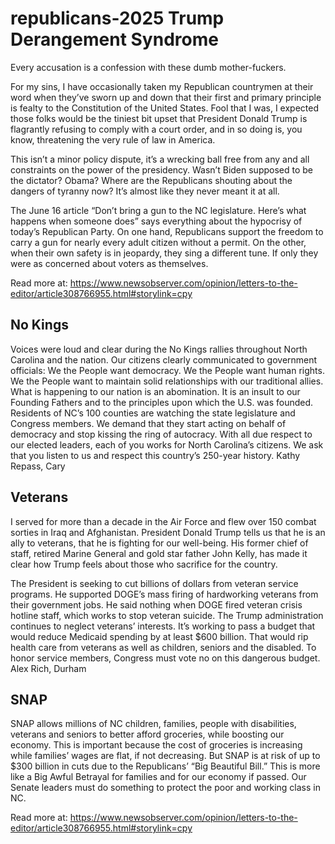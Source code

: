 # republicans-2025 Trump Derangement Syndrome
Every accusation is a confession with these dumb mother-fuckers.

For my sins, I have occasionally taken my Republican countrymen at their word when they’ve sworn up and down that their first and primary principle is fealty to the Constitution of the United States. Fool that I was, I expected those folks would be the tiniest bit upset that President Donald Trump is flagrantly refusing to comply with a court order, and in so doing is, you know, threatening the very rule of law in America.

This isn’t a minor policy dispute, it’s a wrecking ball free from any and all constraints on the power of the presidency. Wasn’t Biden supposed to be the dictator? Obama? Where are the Republicans shouting about the dangers of tyranny now? It’s almost like they never meant it at all.

The June 16 article “Don’t bring a gun to the NC legislature. Here’s what happens when someone does” says everything about the hypocrisy of today’s Republican Party. On one hand, Republicans support the freedom to carry a gun for nearly every adult citizen without a permit. On the other, when their own safety is in jeopardy, they sing a different tune. If only they were as concerned about voters as themselves.

Read more at: https://www.newsobserver.com/opinion/letters-to-the-editor/article308766955.html#storylink=cpy

<h2>No Kings</h2>
Voices were loud and clear during the No Kings rallies throughout North Carolina and the nation. Our citizens clearly communicated to government officials: We the People want democracy. We the People want human rights. We the People want to maintain solid relationships with our traditional allies. What is happening to our nation is an abomination. It is an insult to our Founding Fathers and to the principles upon which the U.S. was founded. Residents of NC’s 100 counties are watching the state legislature and Congress members. We demand that they start acting on behalf of democracy and stop kissing the ring of autocracy. With all due respect to our elected leaders, each of you works for North Carolina’s citizens. We ask that you listen to us and respect this country’s 250-year history. Kathy Repass, Cary 

<h2>Veterans</h2> 
I served for more than a decade in the Air Force and flew over 150 combat sorties in Iraq and Afghanistan. President Donald Trump tells us that he is an ally to veterans, that he is fighting for our well-being. His former chief of staff, retired Marine General and gold star father John Kelly, has made it clear how Trump feels about those who sacrifice for the country. 

The President is seeking to cut billions of dollars from veteran service programs. He supported DOGE’s mass firing of hardworking veterans from their government jobs. He said nothing when DOGE fired veteran crisis hotline staff, which works to stop veteran suicide. The Trump administration continues to neglect veterans’ interests. It’s working to pass a budget that would reduce Medicaid spending by at least $600 billion. That would rip health care from veterans as well as children, seniors and the disabled. To honor service members, Congress must vote no on this dangerous budget. Alex Rich, Durham 

<h2>SNAP</h2>
SNAP allows millions of NC children, families, people with disabilities, veterans and seniors to better afford groceries, while boosting our economy. This is important because the cost of groceries is increasing while families’ wages are flat, if not decreasing. But SNAP is at risk of up to $300 billion in cuts due to the Republicans’ “Big Beautiful Bill.” This is more like a Big Awful Betrayal for families and for our economy if passed. Our Senate leaders must do something to protect the poor and working class in NC.

Read more at: https://www.newsobserver.com/opinion/letters-to-the-editor/article308766955.html#storylink=cpy


